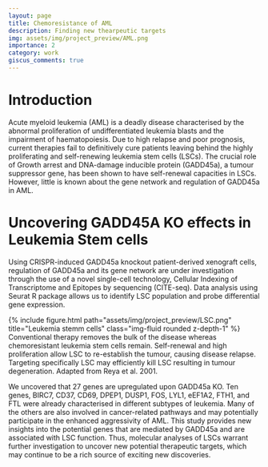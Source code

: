 ```yaml
---
layout: page
title: Chemoresistance of AML
description: Finding new thearpeutic targets
img: assets/img/project_preview/AML.png
importance: 2
category: work
giscus_comments: true
---
```


# Introduction
Acute myeloid leukemia (AML) is a deadly disease characterised by the abnormal
proliferation of undifferentiated leukemia blasts and the impairment of haematopoiesis. Due to
high relapse and poor prognosis, current therapies fail to definitively cure patients leaving
behind the highly proliferating and self-renewing leukemia stem cells (LSCs). The crucial role
of Growth arrest and DNA-damage inducible protein (GADD45a), a tumour suppressor gene,
has been shown to have self-renewal capacities in LSCs. However, little is known about the
gene network and regulation of GADD45a in AML.

# Uncovering GADD45A KO effects in Leukemia Stem cells
Using CRISPR-induced GADD45a
knockout patient-derived xenograft cells, regulation of GADD45a and its gene network are
under investigation through the use of a novel single-cell technology, Cellular Indexing of
Transcriptome and Epitopes by sequencing (CITE-seq). Data analysis using Seurat R package
allows us to identify LSC population and probe differential gene expression.

<div class="row">
    <div class="col-sm mt-3 mt-md-0">
        {% include figure.html path="assets/img/project_preview/LSC.png" title="Leukemia stemm cells" class="img-fluid rounded z-depth-1" %}
    </div>
</div>
<div class="caption">
Conventional therapy removes the bulk of the disease whereas chemoresistant leukemia stem cells remain. Self-renewal and high proliferation allow LSC to re-establish the tumour, causing disease relapse. Targeting specifically LSC may efficiently kill LSC resulting in tumour degeneration. Adapted from Reya et al. 2001.
</div>

We uncovered that 27 genes are upregulated upon GADD45a KO. Ten genes, BIRC7, CD37, CD69, DPEP1,
DUSP1, FOS, LYL1, eEF1A2, FTH1, and FTL were already characterised in different subtypes
of leukemia. Many of the others are also involved in cancer-related pathways and may
potentially participate in the enhanced aggressivity of AML. This study provides new insights
into the potential genes that are mediated by GADD45a and are associated with LSC function.
Thus, molecular analyses of LSCs warrant further investigation to uncover new potential
therapeutic targets, which may continue to be a rich source of exciting new discoveries.
